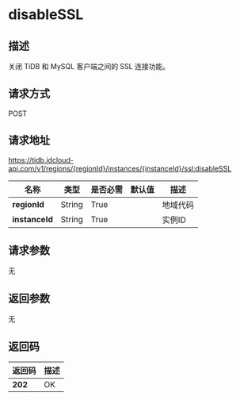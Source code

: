 # disableSSL


## 描述
关闭 TiDB 和 MySQL 客户端之间的 SSL 连接功能。

## 请求方式
POST

## 请求地址
https://tidb.jdcloud-api.com/v1/regions/{regionId}/instances/{instanceId}/ssl:disableSSL

|名称|类型|是否必需|默认值|描述|
|---|---|---|---|---|
|**regionId**|String|True| |地域代码|
|**instanceId**|String|True| |实例ID|

## 请求参数
无


## 返回参数
无


## 返回码
|返回码|描述|
|---|---|
|**202**|OK|
